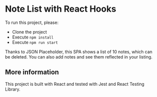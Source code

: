 # Note List with React Hooks
To run this project, please:

- Clone the project
- Execute `npm install` 
- Execute `npm run start`

Thanks to JSON Placeholder, this SPA shows a list of 10 notes, which can be deleted. You can also add notes and see them reflected in your listing.

## More information
This project is built with React and tested with Jest and React Testing Library.
